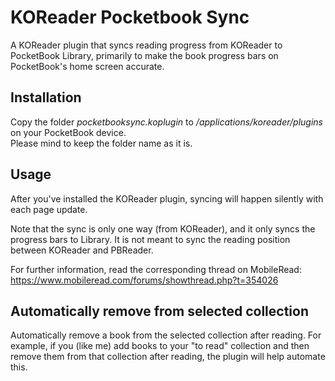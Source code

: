 # KOReader Pocketbook Sync

A KOReader plugin that syncs reading progress from KOReader to PocketBook
Library, primarily to make the book progress bars on PocketBook's home screen
accurate.

## Installation

Copy the folder *pocketbooksync.koplugin* to */applications/koreader/plugins* on your PocketBook device.\
Please mind to keep the folder name as it is.

## Usage

After you've installed the KOReader plugin, syncing will happen silently with each page update.

Note that the sync is only one way (from KOReader), and it only syncs the
progress bars to Library. It is not meant to sync the reading position between
KOReader and PBReader.

For further information, read the corresponding thread on MobileRead:
https://www.mobileread.com/forums/showthread.php?t=354026

## Automatically remove from selected collection
Automatically remove a book from the selected collection after reading. For example, if you (like me) add books to your "to read" collection and then remove them from that collection after reading, the plugin will help automate this.
